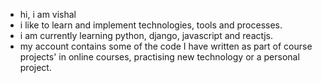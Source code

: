 - hi, i am vishal
- i like to learn and implement technologies, tools and processes.
- i am currently learning python, django, javascript and reactjs.
- my account contains some of the code I have written as part of course projects' in online courses, practising new technology or a personal project.

<!---
v111317/v111317 is a ✨ special ✨ repository because its `README.md` (this file) appears on your GitHub profile.
You can click the Preview link to take a look at your changes.
--->
